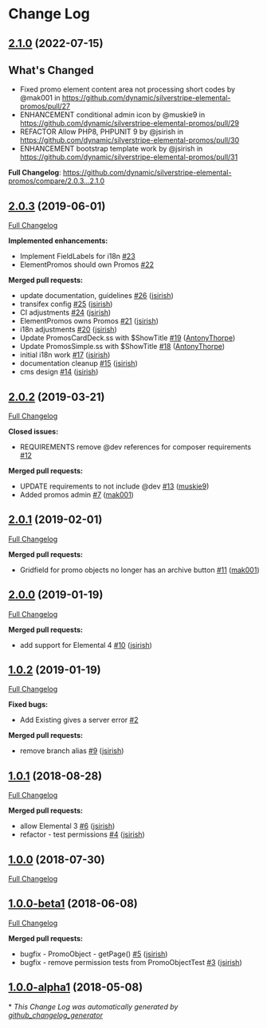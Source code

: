 # Change Log

## [2.1.0](https://github.com/dynamic/silverstripe-elemental-promos/tree/2.1.0) (2022-07-15)

## What's Changed
* Fixed promo element content area not processing short codes by @mak001 in https://github.com/dynamic/silverstripe-elemental-promos/pull/27
* ENHANCEMENT conditional admin icon by @muskie9 in https://github.com/dynamic/silverstripe-elemental-promos/pull/29
* REFACTOR Allow PHP8, PHPUNIT 9 by @jsirish in https://github.com/dynamic/silverstripe-elemental-promos/pull/30
* ENHANCEMENT bootstrap template work by @jsirish in https://github.com/dynamic/silverstripe-elemental-promos/pull/31


**Full Changelog**: https://github.com/dynamic/silverstripe-elemental-promos/compare/2.0.3...2.1.0

## [2.0.3](https://github.com/dynamic/silverstripe-elemental-promos/tree/2.0.3) (2019-06-01)
[Full Changelog](https://github.com/dynamic/silverstripe-elemental-promos/compare/2.0.2...2.0.3)

**Implemented enhancements:**

- Implement FieldLabels for i18n [\#23](https://github.com/dynamic/silverstripe-elemental-promos/issues/23)
- ElementPromos should own Promos [\#22](https://github.com/dynamic/silverstripe-elemental-promos/issues/22)

**Merged pull requests:**

- update documentation, guidelines [\#26](https://github.com/dynamic/silverstripe-elemental-promos/pull/26) ([jsirish](https://github.com/jsirish))
- transifex config [\#25](https://github.com/dynamic/silverstripe-elemental-promos/pull/25) ([jsirish](https://github.com/jsirish))
- CI adjustments [\#24](https://github.com/dynamic/silverstripe-elemental-promos/pull/24) ([jsirish](https://github.com/jsirish))
- ElementPromos owns Promos [\#21](https://github.com/dynamic/silverstripe-elemental-promos/pull/21) ([jsirish](https://github.com/jsirish))
- i18n adjustments [\#20](https://github.com/dynamic/silverstripe-elemental-promos/pull/20) ([jsirish](https://github.com/jsirish))
- Update PromosCardDeck.ss with $ShowTitle [\#19](https://github.com/dynamic/silverstripe-elemental-promos/pull/19) ([AntonyThorpe](https://github.com/AntonyThorpe))
- Update PromosSimple.ss with $ShowTitle [\#18](https://github.com/dynamic/silverstripe-elemental-promos/pull/18) ([AntonyThorpe](https://github.com/AntonyThorpe))
- initial i18n work [\#17](https://github.com/dynamic/silverstripe-elemental-promos/pull/17) ([jsirish](https://github.com/jsirish))
- documentation cleanup [\#15](https://github.com/dynamic/silverstripe-elemental-promos/pull/15) ([jsirish](https://github.com/jsirish))
- cms design [\#14](https://github.com/dynamic/silverstripe-elemental-promos/pull/14) ([jsirish](https://github.com/jsirish))

## [2.0.2](https://github.com/dynamic/silverstripe-elemental-promos/tree/2.0.2) (2019-03-21)
[Full Changelog](https://github.com/dynamic/silverstripe-elemental-promos/compare/2.0.1...2.0.2)

**Closed issues:**

- REQUIREMENTS remove @dev references for composer requirements [\#12](https://github.com/dynamic/silverstripe-elemental-promos/issues/12)

**Merged pull requests:**

- UPDATE requirements to not include @dev [\#13](https://github.com/dynamic/silverstripe-elemental-promos/pull/13) ([muskie9](https://github.com/muskie9))
- Added promos admin [\#7](https://github.com/dynamic/silverstripe-elemental-promos/pull/7) ([mak001](https://github.com/mak001))

## [2.0.1](https://github.com/dynamic/silverstripe-elemental-promos/tree/2.0.1) (2019-02-01)
[Full Changelog](https://github.com/dynamic/silverstripe-elemental-promos/compare/2.0.0...2.0.1)

**Merged pull requests:**

- Gridfield for promo objects no longer has an archive button [\#11](https://github.com/dynamic/silverstripe-elemental-promos/pull/11) ([mak001](https://github.com/mak001))

## [2.0.0](https://github.com/dynamic/silverstripe-elemental-promos/tree/2.0.0) (2019-01-19)
[Full Changelog](https://github.com/dynamic/silverstripe-elemental-promos/compare/1.0.2...2.0.0)

**Merged pull requests:**

- add support for Elemental 4 [\#10](https://github.com/dynamic/silverstripe-elemental-promos/pull/10) ([jsirish](https://github.com/jsirish))

## [1.0.2](https://github.com/dynamic/silverstripe-elemental-promos/tree/1.0.2) (2019-01-19)
[Full Changelog](https://github.com/dynamic/silverstripe-elemental-promos/compare/1.0.1...1.0.2)

**Fixed bugs:**

- Add Existing gives a server error [\#2](https://github.com/dynamic/silverstripe-elemental-promos/issues/2)

**Merged pull requests:**

- remove branch alias [\#9](https://github.com/dynamic/silverstripe-elemental-promos/pull/9) ([jsirish](https://github.com/jsirish))

## [1.0.1](https://github.com/dynamic/silverstripe-elemental-promos/tree/1.0.1) (2018-08-28)
[Full Changelog](https://github.com/dynamic/silverstripe-elemental-promos/compare/1.0.0...1.0.1)

**Merged pull requests:**

- allow Elemental 3 [\#6](https://github.com/dynamic/silverstripe-elemental-promos/pull/6) ([jsirish](https://github.com/jsirish))
- refactor - test permissions [\#4](https://github.com/dynamic/silverstripe-elemental-promos/pull/4) ([jsirish](https://github.com/jsirish))

## [1.0.0](https://github.com/dynamic/silverstripe-elemental-promos/tree/1.0.0) (2018-07-30)
[Full Changelog](https://github.com/dynamic/silverstripe-elemental-promos/compare/1.0.0-beta1...1.0.0)

## [1.0.0-beta1](https://github.com/dynamic/silverstripe-elemental-promos/tree/1.0.0-beta1) (2018-06-08)
[Full Changelog](https://github.com/dynamic/silverstripe-elemental-promos/compare/1.0.0-alpha1...1.0.0-beta1)

**Merged pull requests:**

- bugfix - PromoObject - getPage\(\) [\#5](https://github.com/dynamic/silverstripe-elemental-promos/pull/5) ([jsirish](https://github.com/jsirish))
- bugfix - remove permission tests from PromoObjectTest [\#3](https://github.com/dynamic/silverstripe-elemental-promos/pull/3) ([jsirish](https://github.com/jsirish))

## [1.0.0-alpha1](https://github.com/dynamic/silverstripe-elemental-promos/tree/1.0.0-alpha1) (2018-05-08)


\* *This Change Log was automatically generated by [github_changelog_generator](https://github.com/skywinder/Github-Changelog-Generator)*

